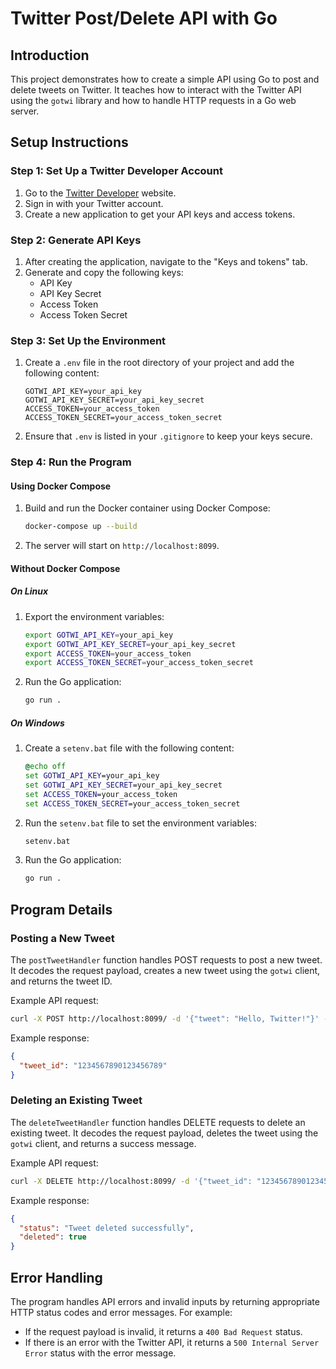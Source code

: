 # Twitter Post/Delete API with Go

## Introduction

This project demonstrates how to create a simple API using Go to post and delete tweets on Twitter. It teaches how to interact with the Twitter API using the `gotwi` library and how to handle HTTP requests in a Go web server.

## Setup Instructions

### Step 1: Set Up a Twitter Developer Account

1. Go to the [Twitter Developer](https://developer.twitter.com/en/apps) website.
2. Sign in with your Twitter account.
3. Create a new application to get your API keys and access tokens.

### Step 2: Generate API Keys

1. After creating the application, navigate to the "Keys and tokens" tab.
2. Generate and copy the following keys:
    - API Key
    - API Key Secret
    - Access Token
    - Access Token Secret

### Step 3: Set Up the Environment

1. Create a `.env` file in the root directory of your project and add the following content:

   ```properties
   GOTWI_API_KEY=your_api_key
   GOTWI_API_KEY_SECRET=your_api_key_secret
   ACCESS_TOKEN=your_access_token
   ACCESS_TOKEN_SECRET=your_access_token_secret
   ```

2. Ensure that `.env` is listed in your `.gitignore` to keep your keys secure.

### Step 4: Run the Program

#### Using Docker Compose

1. Build and run the Docker container using Docker Compose:

   ```sh
   docker-compose up --build
   ```

2. The server will start on `http://localhost:8099`.

#### Without Docker Compose

##### On Linux

1. Export the environment variables:

   ```sh
   export GOTWI_API_KEY=your_api_key
   export GOTWI_API_KEY_SECRET=your_api_key_secret
   export ACCESS_TOKEN=your_access_token
   export ACCESS_TOKEN_SECRET=your_access_token_secret
   ```

2. Run the Go application:

   ```sh
   go run .
   ```

##### On Windows

1. Create a `setenv.bat` file with the following content:

   ```bat
   @echo off
   set GOTWI_API_KEY=your_api_key
   set GOTWI_API_KEY_SECRET=your_api_key_secret
   set ACCESS_TOKEN=your_access_token
   set ACCESS_TOKEN_SECRET=your_access_token_secret
   ```

2. Run the `setenv.bat` file to set the environment variables:

   ```bat
   setenv.bat
   ```

3. Run the Go application:

   ```bat
   go run .
   ```

## Program Details

### Posting a New Tweet

The `postTweetHandler` function handles POST requests to post a new tweet. It decodes the request payload, creates a new tweet using the `gotwi` client, and returns the tweet ID.

Example API request:

```sh
curl -X POST http://localhost:8099/ -d '{"tweet": "Hello, Twitter!"}' -H "Content-Type: application/json"
```

Example response:

```json
{
  "tweet_id": "1234567890123456789"
}
```

### Deleting an Existing Tweet

The `deleteTweetHandler` function handles DELETE requests to delete an existing tweet. It decodes the request payload, deletes the tweet using the `gotwi` client, and returns a success message.

Example API request:

```sh
curl -X DELETE http://localhost:8099/ -d '{"tweet_id": "1234567890123456789"}' -H "Content-Type: application/json"
```

Example response:

```json
{
  "status": "Tweet deleted successfully",
  "deleted": true
}
```

## Error Handling

The program handles API errors and invalid inputs by returning appropriate HTTP status codes and error messages. For example:

- If the request payload is invalid, it returns a `400 Bad Request` status.
- If there is an error with the Twitter API, it returns a `500 Internal Server Error` status with the error message.
